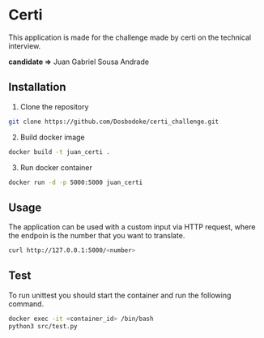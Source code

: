 # Certi

This application is made for the challenge made by certi on the technical interview.

**candidate =>** Juan Gabriel Sousa Andrade

## Installation

1. Clone the repository

```bash
git clone https://github.com/Dosbodoke/certi_challenge.git
```

2. Build docker image
```bash
docker build -t juan_certi .
```

3. Run docker container
```bash
docker run -d -p 5000:5000 juan_certi
```

## Usage
The application can be used with a custom input via HTTP request, where the endpoin is the number that you want to translate.

```bash
curl http://127.0.0.1:5000/<number>
```

## Test
To run unittest you should start the container and run the following command.

```bash
docker exec -it <container_id> /bin/bash
python3 src/test.py
```